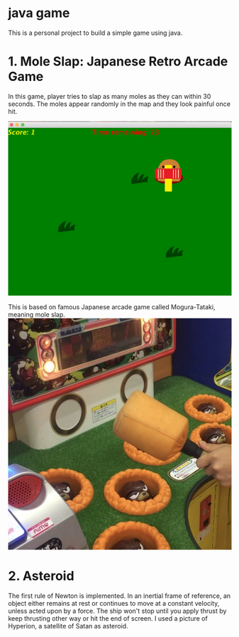 # java game
This is a personal project to build a simple game using java.

# 1. Mole Slap: Japanese Retro Arcade Game
In this game, player tries to slap as many moles as they can within 30 seconds.
The moles appear randomly in the map and they look painful once hit.

![alt text](src/com/yotaro/javagame/image/mole-slap-game.png)

This is based on famous Japanese arcade game called Mogura-Tataki, meaning mole slap.
![alt text](src/com/yotaro/javagame/image/mole-slap.jpeg)

# 2. Asteroid

The first rule of Newton is implemented. 
In an inertial frame of reference, an object either remains at rest or continues to move at a constant velocity, unless acted upon by a force.
The ship won't stop until you apply thrust by keep thrusting other way or hit the end of screen.
I used a picture of Hyperion, a satellite of Satan as asteroid.
